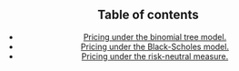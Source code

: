 <head>
  <script type="text/x-mathjax-config"> MathJax.Hub.Config({ TeX: { equationNumbers: { autoNumber: "all" } } }); </script>
  <script type="text/x-mathjax-config">
    MathJax.Hub.Config({
      tex2jax: {
        inlineMath: [ ['$','$'], ["\\(","\\)"] ],
         displayMath: [ ['$$','$$'], ["\\[","\\]"] ],
         processEscapes: true
      }
    });
  </script>
  <script src="https://cdn.mathjax.org/mathjax/latest/MathJax.js?config=TeX-AMS-MML_HTMLorMML" type="text/javascript"></script>
  <meta name="google-site-verification" content="kuks5e4as6qBaGVCSzmHkQJa5Tss89_g5DmRXeUi7K8" />
</head>


<header>


  <h2>Table of contents</h2>
<nav>
<ul>

  <li> <a href="pricing_under_binomial">
    Pricing under the binomial tree model.</a>
  </li>
  <li><a href="pricing_under_BSmodel">
    Pricing under the Black-Scholes model.</a>
  </li>
  <li><a href="pricing_under_risk-neutral">
    Pricing under the risk-neutral measure.</a>
  </li>
</ul>


</nav>
</header>

